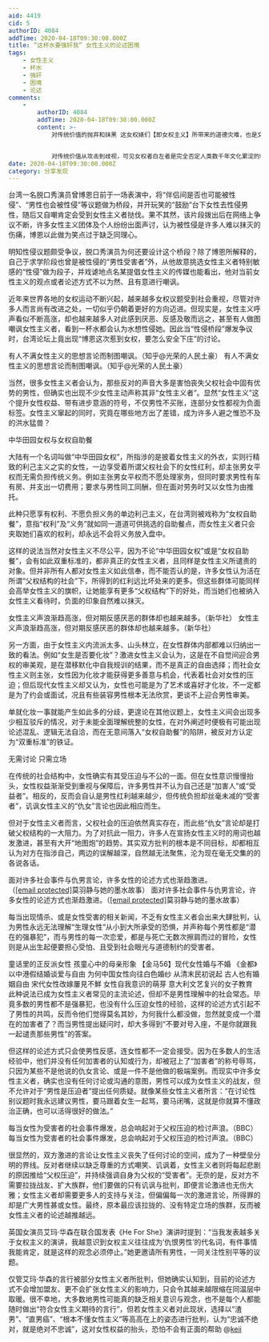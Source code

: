 ```yaml
---
aid: 4419
cid: 5
authorID: 4084
addTime: 2020-04-18T09:30:00.000Z
title: “这杯水要强奸我” 女性主义的论述困境
tags:
    - 女性主义
    - 杯水
    - 强奸
    - 困境
    - 论述
comments:
    -
        authorID: 4084
        addTime: 2020-04-18T09:30:00.000Z
        content: >-
            对传统价值的抛弃和抹黑 这女权婊们【即女权主义】所带来的道德灾难，也是文明灾难，这是一种历史虚无主义


            对传统价值从攻击到歧视，可见女权者白左者是完全否定人类数千年文化累淀的精髓，本身就是一种反文明和反智的行为，可笑得是这群傻逼还经常喜欢贼喊捉贼，真你妈恶臭，双标贱逼
date: 2020-04-18T09:30:00.000Z
category: 分享发现
---
```


台湾一名脱口秀演员曾博恩日前于一场表演中，将“伴侣间是否也可能被性侵”、“男性也会被性侵”等议题做为桥段，并开玩笑的“鼓励”台下女性去性侵男性，随后又自嘲肯定会受到女性主义者挞伐。果不其然，该片段拨出后在网络上争议不断，许多女性主义团体及个人纷纷出面声讨，认为被性侵是许多人难以抹灭的伤痛，博恩以此做为笑点过于缺乏同理心。

明知性侵议题颇受争议，脱口秀演员为何还要设计这个桥段？除了博恩所解释的，自己于求学阶段也曾是被性侵的“男性受害者”外，从他故意挑选女性主义者特别敏感的“性侵”做为段子，并戏谑地点名某提倡女性主义的传媒也能看出，他对当前女性主义的观点或者论述方式不以为然、且有意进行嘲讽。

近年来世界各地的女权运动不断兴起，越来越多女权议题受到社会重视，尽管对许多人而言尚有改进之处，一切似乎仍朝着更好的方向迈进。但现实是，女性主义呼声看似不断高涨，却也越来越多人对此感到厌恶、反感及敬而远之，甚至有人做图嘲讽女性主义者，看到一杯水都会认为水想性侵她。因此当“性侵桥段”爆发争议时，台湾论坛上竟出现“博恩这次惹到女权，要怎么安全下庄”的讨论。

有人不满女性主义的思想言论而制图嘲讽。（知乎@光荣的人民土豪） 有人不满女性主义的思想言论而制图嘲讽。（知乎@光荣的人民土豪）

当然，很多女性主义者会认为，那些反对的声音大多是害怕丧失父权社会中固有优势的男性，但确实也出现不少女性主动声称其非“女性主义者”。显然“女性主义”这个提升女性权益、带有进步意涵的符号，不仅男性不买账，连部分女性都视为负面标签。女性主义窜起的同时，究竟在哪些地方出了差错，成为许多人避之惟恐不及的洪水猛兽？

中华田园女权与女权自助餐

大陆有一个名词叫做“中华田园女权”，所指涉的是披着女性主义的外衣，实则行精致的利己主义之实的女性，一边享受着所谓父权社会下的女性红利，却主张男女平权而无需负担传统义务。例如主张男女平权而不愿处理家务，但同时要求男性有车有房、并支出一切费用；要求与男性同工同酬，但在面对劳务时又以女性为由推托。

此种只愿享有权利、不愿负担义务的单边利己主义，在台湾则被戏称为“女权自助餐”，意指“权利”及“义务”就如同一道道可供挑选的自助餐点，而女性主义者只会夹取她们喜欢的权利，却永远不会将义务放入盘中。

这样的说法当然对女性主义不尽公平，因为不论“中华田园女权”或是“女权自助餐”，会有如此双重标准的，都非真正的女性主义者，且同样是女性主义所谴责的对象。但并非所有人都对女性主义如此信奉，而不能否认的是，许多女性认为活在所谓“父权结构的社会”下，所得到的红利远比坏处来的更多。但这些群体可能同样会高举女性主义的旗帜，让她能享有更多“父权结构”下的好处，而当她们也被纳入女性主义看待时，负面的印象自然难以抹灭。

女性主义声浪渐趋高涨，但对期反感厌恶的群体却也越来越多。（新华社） 女性主义声浪渐趋高涨，但对期反感厌恶的群体却也越来越多。（新华社）

另一方面，由于女性主义内流派太多、山头林立，在女性群体内部都难以归纳出一致的看法。例如“女生是否要化妆”？激进女性主义会认为，这是在不自觉间迎合男权的审美观，是在潜移默化中自我规训的结果，而不是真正的自由选择；而社会女性主义则主张，女性因为化妆才能获得更多善意与机会，代表着社会对女性的压迫；但后现代女性主义却又认为，女性也可能是为了艺术或喜好才化妆，不一定都是为了约会或面试，况且有些装容男性根本无法欣赏，更谈不上迎合男性审美。

单就化妆一事就能产生如此多的分歧，更遑论在其他议题上，女性主义间会出现多少相互驳斥的情况，对于未能全面理解统整的女性，在对外阐述时便极有可能出现论述混乱、逻辑无法自洽，而在无意间落入“女权自助餐”的陷阱，被反对方认定为“双重标准”的铁证。

无需讨论 只需立场

在传统的社会结构中，女性确实有其受压迫与不公的一面。但在女性意识慢慢抬头，女性权益渐渐受到重视与保障后，许多男性并不认为自己还是“加害人”或“受益者”。相反的，反而会自认是男性红利越来越少，但传统负担却丝毫未减的“受害者”，讥讽女性主义的“仇女”言论也因此相应而生。

但对于女性主义者而言，父权社会的压迫依然真实存在，而此些“仇女”言论却是打破父权结构的一大阻力。为了对抗此一阻力，许多人在宣扬女性主义时的用词也越发激进，甚至有大开“地图炮”的趋势。其实双方批判的根本是不同目标，却都相互认为对方在指涉自己，两边的误解越深，自然越无法聚焦，沦为现在毫无交集的的各说各话。

面对许多社会事件与仇男言论，许多女性的论述方式也渐趋激进。（[\[email protected\]](/cdn-cgi/l/email-protection)莫羽静与她的墨水故事） 面对许多社会事件与仇男言论，许多女性的论述方式也渐趋激进。（[\[email protected\]](/cdn-cgi/l/email-protection)莫羽静与她的墨水故事）

每当出现情杀、或是女性受害的相关新闻，不乏有女性主义者会出来大肆批判，认为男性永远无法理解“生理女性”从小到大所承受的恐惧，并声称每个男性都是“潜在的强暴犯”，而与男性的每一次恋爱，都是与死亡无数次擦肩而过的冒险，女性则是从出生起便要担心受怕、且受到社会眼光与道德制约的受害者。

童话里的正反派女性 孩童心中的母亲形象 【金马56】现代女性婚与不婚 《金都》以中港假结婚谈爱与自由 为何中国女性向往白色婚纱 从清末民初说起 古人也有婚姻自由 宋代女性改嫁屢見不鮮 女性自我意识的萌芽 意大利文艺复兴的女子教育 此种说法已成为女性主义者常见的主流论述，但却不是男性理解中的社会常态。毕竟多数的男性都不是强暴犯，也没有什么压迫女性的经验，这样的论述方式引起不了男性的共鸣，反而令他们觉得莫名其妙，为何我什么都没做，忽然就变成一个潜在的加害者了？而当男性提出疑问时，却大多得到“不要对号入座，不是你就跟我一起谴责那些男性”的答案。

但这样的论述方式只会使男性反感，连女性都不一定会接受。因为在多数人的生活经验中，他们并没有任何加害者的认知或行为，却被冠上了“加害者”的称号辱骂，只因为某些不是他说的仇女言论、或是一件不是他做的极端案例。而现实中许多女性主义者，确实也没有任何讨论或沟通的意图，男性可以成为女性主义的战友，但不允许对于“男性是压迫者”提出任何质疑。就像某些女性主义者所言：“在讨论性别议题时我永远建议男性，要马跟着女生一起骂，要马闭嘴，这就是你就算不懂政治正确，也可以活得很好的做法。”

每当女性为受害者的社会事件爆发，总会响起对于父权压迫的检讨声浪。（BBC） 每当女性为受害者的社会事件爆发，总会响起对于父权压迫的检讨声浪。（BBC）

很显然的，双方激进的言论让女性主义丧失了任何讨论的空间，成为了一种壁垒分明的界线。反对者继续以缺乏尊重的方式嘲笑、讥讽着，女性主义者则将每起悲剧的原因推给“父权压迫”，并持续强调自身为父权的“受害者”。无奈的是，反对方不需要拉拢战友、扩大族群，他们要做的只有讥讽与批判，即便言论激进也无伤大雅；女性主义者却需要更多人的支持与关注，但偏偏每一次的激进言论，所得罪的却是广大男性甚或女性。最终，原本最应该拉拢的、没有特定立场的族群，反而被女性主义者的论述越推越远。

英国女演员艾玛‧华森在联合国发表《He For She》演讲时提到：“当我发表越多关于女权主义的演讲，我越意识到女权主义往往成为‘仇恨男性’的代名词，有件事情我能肯定，就是这样的观念必须停止。”她更邀请所有男性，一同关注性别平等的议题。

仅管艾玛‧华森的言行被部分女性主义者所批判，但她确实认知到，目前的论述方式不会增加盟友、更不会扩张女性主义的影响力，只会令其越来越限缩在同温层中取暖。很不幸地，大多数地男性可能真的缺乏相关意识与观念，也不是每个人都能随时做出“符合女性主义期待的言行”，但若女性主义者对此现状，选择以“渣男”、“直男癌”、“根本不懂女性主义”等高高在上的姿态进行批判，认为“忠诚不绝对，就是绝对不忠诚”，这对女性权益的抬头，恐怕不会有正面的帮助 @[keii](/member/keii)
